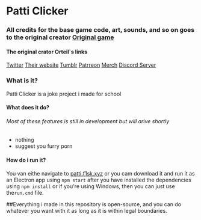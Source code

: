 <link rel="stylesheet" href="https://use.fontawesome.com/releases/v5.6.1/css/all.css" integrity="sha384-gfdkjb5BdAXd+lj+gudLWI+BXq4IuLW5IT+brZEZsLFm++aCMlF1V92rMkPaX4PP" crossorigin="anonymous">

# Patti Clicker
### All credits for the base game code, art, sounds, and so on goes to the original creator [Original game](https://orteil.dashnet.org/cookieclicker/)
#### The original crator Orteil`s links
<i class="fab fa-twitter"></i> [Twitter](https://twitter.com/orteil42)
<i class="fab fa-chrome"></i> [Their website](http://orteil.dashnet.org/)
<i class="fab fa-tumblr"></i> [Tumblr](http://orteil42.tumblr.com/)
<i class="fab fa-patreon"></i> [Patrreon](https://www.patreon.com/dashnet)
<i class="fas fa-tshirt"></i> [Merch](http://www.redbubble.com/people/dashnet)
<i class="fab fa-discord"></i> [Discord Server](https://discordapp.com/invite/cookie)

### What is it?
Patti Clicker is a joke project i made for school

#### What does it do?
###### Most of these features is still in development but will arive shortly
* nothing
* suggest you furry porn

#### How do i run it?
You van eithe navigate to [patti.f1sk.xyz](https://cookie.f1sk.xyz)
or you cam download it and run it as an Electron app using
`npm start` after you have installed the dependencies using `npm install`
or if you're using Windows, then you can just use the`run.cmd` file.

##Everything i made in this repository is open-source, and you can do whatever you want with it as long as it is within legal boundaries.